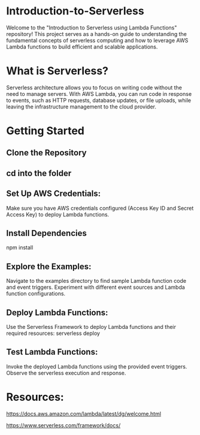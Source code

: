 # Introduction-to-Serverless
Welcome to the "Introduction to Serverless using Lambda Functions" repository! This project serves as a hands-on guide to understanding the fundamental concepts of serverless computing and how to leverage AWS Lambda functions to build efficient and scalable applications.

# What is Serverless?
Serverless architecture allows you to focus on writing code without the need to manage servers. With AWS Lambda, you can run code in response to events, such as HTTP requests, database updates, or file uploads, while leaving the infrastructure management to the cloud provider.

# Getting Started

## Clone the Repository
## cd into the folder

## Set Up AWS Credentials:
  Make sure you have AWS credentials configured (Access Key ID and Secret Access Key) to deploy Lambda functions.

## Install Dependencies
  npm install

## Explore the Examples:
  Navigate to the examples directory to find sample Lambda function code and event triggers.
  Experiment with different event sources and Lambda function configurations.

## Deploy Lambda Functions:
  Use the Serverless Framework to deploy Lambda functions and their required resources:
    serverless deploy

## Test Lambda Functions:
  Invoke the deployed Lambda functions using the provided event triggers.
  Observe the serverless execution and response.

# Resources:

https://docs.aws.amazon.com/lambda/latest/dg/welcome.html

https://www.serverless.com/framework/docs/
